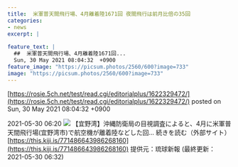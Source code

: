```yaml
---
title:  米軍普天間飛行場、4月離着陸1671回 夜間飛行は前月比倍の35回  
categories:
- news
excerpt: |
  
feature_text: |
  ##  米軍普天間飛行場、4月離着陸1671回...
  Sun, 30 May 2021 08:04:32  +0900
feature_image: "https://picsum.photos/2560/600?image=733"
image: "https://picsum.photos/2560/600?image=733"
---
```


[https://rosie.5ch.net/test/read.cgi/editorialplus/1622329472/](https://rosie.5ch.net/test/read.cgi/editorialplus/1622329472/)
posted on Sun, 30 May 2021 08:04:32  +0900

<!--more-->

2021-05-30 06:20 ![](https://contents.oricon.co.jp/upimg/article/3/1530/1530340/detail/img400/7b12cc72fdc3e2a24da9c27e0ce74c8c537c47f5340e04337d468da8f10afc09.jpg) 【宜野湾】沖縄防衛局の目視調査によると、4月に米軍普天間飛行場(宜野湾市)で航空機が離着陸などした回... 続きを読む（外部サイト） [https://this.kiji.is/771486643986268160](https://this.kiji.is/771486643986268160) 提供元：琉球新報 (最終更新：2021-05-30 06:32)

